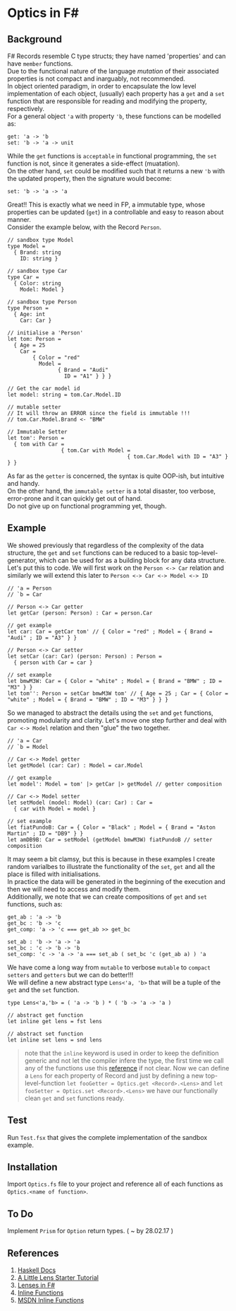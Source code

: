 # Optics in F\# #

## Background

F# Records resemble C type structs; they have named 'properties' and can have `member` functions. <br>
Due to the functional nature of the language *mutation* of their associated properties is not compact and inarguably, not recommended. <br>
In object oriented paradigm, in order to encapsulate the low level implementation of each object, (usually) each property has a `get` and a `set` function that are responsible for reading and modifying the property, respectively. <br>
For a general object `'a` with property `'b`, these functions can be modelled as:
```
get: 'a -> 'b
set: 'b -> 'a -> unit
```
While the `get` functions is `acceptable` in functional programming, the `set` function is not, since it generates a side-effect (muatation). <br>
On the other hand, `set` could be modified such that it returns a new `'b` with the updated property, then the signature would become:
```
set: 'b -> 'a -> 'a
```
Great!! This is exactly what we need in FP, a immutable type, whose properties can be updated (`get`) in a controllable and easy to reason about manner. <br>
Consider the example below, with the Record `Person`.
```F#
// sandbox type Model
type Model =
  { Brand: string
    ID: string }

// sandbox type Car
type Car =
  { Color: string
    Model: Model }

// sandbox type Person
type Person = 
  { Age: int
    Car: Car }

// initialise a 'Person'
let tom: Person = 
  { Age = 25
    Car = 
        { Color = "red"
          Model = 
                { Brand = "Audi"
                  ID = "A1" } } }

// Get the car model id
let model: string = tom.Car.Model.ID

// mutable setter
// It will throw an ERROR since the field is immutable !!!
// tom.Car.Model.Brand <- "BMW"

// Immutable Setter
let tom': Person =
  { tom with Car =
                 { tom.Car with Model = 
                                      { tom.Car.Model with ID = "A3" } } }
```
As far as the `getter` is concerned, the syntax is quite OOP-ish, but intuitive and handy. <br>
On the other hand, the `immutable setter` is a total disaster, too verbose, error-prone and it can quickly get out of hand. <br>
Do not give up on functional programming yet, though.

## Example

We showed previously that regardless of the complexity of the data structure, the `get` and `set` functions can be reduced to a basic top-level-generator, which can be used for as a building block for any data structure. <br> 
Let's put this to code. We will first work on the `Person <-> Car` relation and similarly we will extend this later to `Person <-> Car <-> Model <-> ID`
```
// 'a = Person
// `b = Car

// Person <-> Car getter
let getCar (person: Person) : Car = person.Car

// get example
let car: Car = getCar tom' // { Color = "red" ; Model = { Brand = "Audi" ; ID = "A3" } }

// Person <-> Car setter
let setCar (car: Car) (person: Person) : Person = 
  { person with Car = car }

// set example
let bmwM3W: Car = { Color = "white" ; Model = { Brand = "BMW" ; ID = "M3" } }
let tom'': Person = setCar bmwM3W tom' // { Age = 25 ; Car = { Color = "white" ; Model = { Brand = "BMW" ; ID = "M3" } } }
```
So we managed to abstract the details using the `set` and `get` functions, promoting modularity and clarity. Let's move one step further and deal with `Car <-> Model` relation and then "glue" the two together.
```F#
// 'a = Car
// `b = Model

// Car <-> Model getter
let getModel (car: Car) : Model = car.Model

// get example
let model': Model = tom' |> getCar |> getModel // getter composition

// Car <-> Model setter
let setModel (model: Model) (car: Car) : Car = 
  { car with Model = model }

// set example
let fiatPundoB: Car = { Color = "Black" ; Model = { Brand = "Aston Martin" ; ID = "DB9" } }
let amDB9B: Car = setModel (getModel bmwM3W) fiatPundoB // setter composition
```
It may seem a bit clamsy, but this is because in these examples I create random varialbes to illustrate the functionality of the `set`, `get` and all the place is filled with initialisations. <br>
In practice the data will be generated in the beginning of the execution and then we will need to access and modify them. <br>
Additionally, we note that we can create compositions of `get` and `set` functions, such as:
```
get_ab : 'a -> 'b
get_bc : 'b -> 'c
get_comp: 'a -> 'c === get_ab >> get_bc

set_ab : 'b -> 'a -> 'a
set_bc : 'c -> 'b -> 'b
set_comp: 'c -> 'a -> 'a === set_ab ( set_bc 'c (get_ab a) ) 'a
```
We have come a long way from `mutable` to verbose `mutable` to `compact` `setters` and `getters` but we can do better!!! <br>
We will define a new abstract type `Lens<'a, 'b>` that will be a tuple of the `get` and the `set` function.
```
type Lens<'a,'b> = ( 'a -> 'b ) * ( 'b -> 'a -> 'a )

// abstract get function
let inline get lens = fst lens

// abstract set function
let inline set lens = snd lens
```
> note that the `inline` keyword is used in order to keep the definition generic
> and not let the compiler infere the type, the first time we call any of the functions
> use this [reference](http://blog.2mas.xyz/constraints-in-fsharp/) if not clear.
Now we can define a `Lens` for each property of Record and just by defining 
a new top-level-function `let fooGetter = Optics.get <Record>.<Lens>` and `let fooSetter = Optics.set <Record>.<Lens>`
we have our functionally clean `get` and `set` functions ready. <br>

## Test

Run `Test.fsx` that gives the complete implementation of the sandbox example.

## Installation

Import `Optics.fs` file to your project and reference all of each functions as `Optics.<name of function>`.

## To Do

Implement `Prism` for `Option` return types. ( ~ by 28.02.17 )

## References

1. [Haskell Docs](https://hackage.haskell.org/package/lens)
2. [A Little Lens Starter Tutorial](https://www.schoolofhaskell.com/school/to-infinity-and-beyond/pick-of-the-week/a-little-lens-starter-tutorial)
3. [Lenses in F#](http://bugsquash.blogspot.co.uk/2011/11/lenses-in-f.html)
4. [Inline Functions](http://blog.2mas.xyz/constraints-in-fsharp/)
5. [MSDN Inline Functions](https://docs.microsoft.com/en-us/dotnet/articles/fsharp/language-reference/functions/inline-functions)